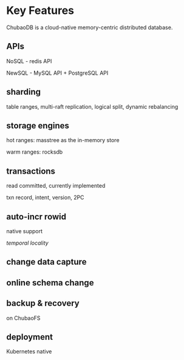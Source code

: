 # Key Features

ChubaoDB is a cloud-native memory-centric distributed database. 

## APIs

NoSQL - redis API

NewSQL - MySQL API + PostgreSQL API

## sharding

table ranges, multi-raft replication, logical split, dynamic rebalancing

## storage engines

hot ranges: masstree as the in-memory store

warm ranges: rocksdb

## transactions

read committed, currently implemented

txn record, intent, version, 2PC

## auto-incr rowid

native support

*temporal locality*

## change data capture

## online schema change

## backup & recovery

on ChubaoFS

## deployment

Kubernetes native






